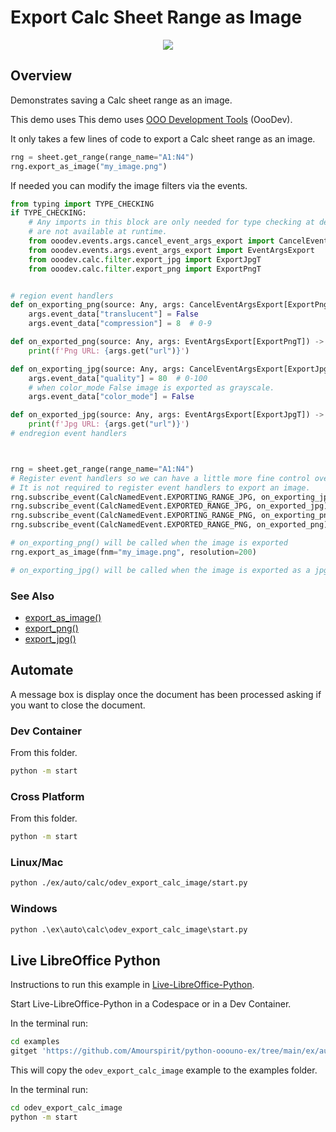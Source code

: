 # Export Calc Sheet Range as Image

<p align="center">
<img src="https://github.com/Amourspirit/python-ooouno-ex/assets/4193389/5cdf724c-1ba4-42ac-a14a-4a2de2d1318d">
</p>

## Overview

Demonstrates saving a Calc sheet range as an image.

This demo uses This demo uses [OOO Development Tools] (OooDev).

It only takes a few lines of code to export a Calc sheet range as an image.

```python
rng = sheet.get_range(range_name="A1:N4")
rng.export_as_image("my_image.png")
```

If needed you can modify the image filters via the events.

```python
from typing import TYPE_CHECKING
if TYPE_CHECKING:
    # Any imports in this block are only needed for type checking at design time and
    # are not available at runtime.
    from ooodev.events.args.cancel_event_args_export import CancelEventArgsExport
    from ooodev.events.args.event_args_export import EventArgsExport
    from ooodev.calc.filter.export_jpg import ExportJpgT
    from ooodev.calc.filter.export_png import ExportPngT


# region event handlers
def on_exporting_png(source: Any, args: CancelEventArgsExport[ExportPngT]) -> None:
    args.event_data["translucent"] = False
    args.event_data["compression"] = 8  # 0-9

def on_exported_png(source: Any, args: EventArgsExport[ExportPngT]) -> None:
    print(f'Png URL: {args.get("url")}')

def on_exporting_jpg(source: Any, args: CancelEventArgsExport[ExportJpgT]) -> None:
    args.event_data["quality"] = 80  # 0-100
    # when color_mode False image is exported as grayscale.
    args.event_data["color_mode"] = False

def on_exported_jpg(source: Any, args: EventArgsExport[ExportJpgT]) -> None:
    print(f'Jpg URL: {args.get("url")}')
# endregion event handlers



rng = sheet.get_range(range_name="A1:N4")
# Register event handlers so we can have a little more fine control over the export.
# It is not required to register event handlers to export an image.
rng.subscribe_event(CalcNamedEvent.EXPORTING_RANGE_JPG, on_exporting_jpg)
rng.subscribe_event(CalcNamedEvent.EXPORTED_RANGE_JPG, on_exported_jpg)
rng.subscribe_event(CalcNamedEvent.EXPORTING_RANGE_PNG, on_exporting_png)
rng.subscribe_event(CalcNamedEvent.EXPORTED_RANGE_PNG, on_exported_png)

# on_exporting_png() will be called when the image is exported
rng.export_as_image(fnm="my_image.png", resolution=200)

# on_exporting_jpg() will be called when the image is exported as a jpg file.
```

### See Also

- [export_as_image()](https://python-ooo-dev-tools.readthedocs.io/en/latest/src/calc/calc_cell_range.html#ooodev.calc.CalcCellRange.export_as_image)
- [export_png()](https://python-ooo-dev-tools.readthedocs.io/en/latest/src/calc/calc_cell_range.html#ooodev.calc.CalcCellRange.export_png)
- [export_jpg()](https://python-ooo-dev-tools.readthedocs.io/en/latest/src/calc/calc_cell_range.html#ooodev.calc.CalcCellRange.export_jpg)

## Automate

A message box is display once the document has been processed asking if you want to close the document.

### Dev Container

From this folder.

```sh
python -m start
```

### Cross Platform

From this folder.

```sh
python -m start
```

### Linux/Mac

```sh
python ./ex/auto/calc/odev_export_calc_image/start.py
```


### Windows

```ps
python .\ex\auto\calc\odev_export_calc_image\start.py
```

## Live LibreOffice Python

Instructions to run this example in [Live-LibreOffice-Python](https://github.com/Amourspirit/live-libreoffice-python).

Start Live-LibreOffice-Python in a Codespace or in a Dev Container.

In the terminal run:

```bash
cd examples
gitget 'https://github.com/Amourspirit/python-ooouno-ex/tree/main/ex/auto/calc/odev_export_calc_image'
```

This will copy the `odev_export_calc_image` example to the examples folder.

In the terminal run:

```bash
cd odev_export_calc_image
python -m start
```

[OOO Development Tools]: https://python-ooo-dev-tools.readthedocs.io/en/latest/
